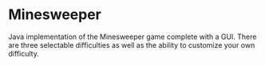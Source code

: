 # Minesweeper
Java implementation of the Minesweeper game complete with a GUI. There are three selectable
difficulties as well as the ability to customize your own difficulty. 
